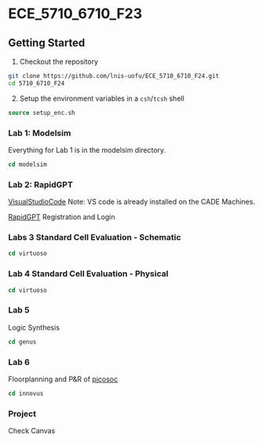 # ECE_5710_6710_F23

## Getting Started

1. Checkout the repository
```sh
git clone https://github.com/lnis-uofu/ECE_5710_6710_F24.git
cd 5710_6710_F24
```
2. Setup the environment variables in a `csh`/`tcsh` shell
```csh
source setup_enc.sh
```
### Lab 1: Modelsim
Everything for Lab 1 is in the modelsim directory.
```csh
cd modelsim
```
### Lab 2: RapidGPT
  [VisualStudioCode](https://code.visualstudio.com/download) Note: VS code is already installed on the CADE Machines.
  
  [RapidGPT](https://getrapidgpt.rapidsilicon.com/User/SignUp) Registration and Login

### Labs 3 Standard Cell Evaluation - Schematic
  ```csh
cd virtuoso
```
### Lab 4 Standard Cell Evaluation - Physical
  ```csh
cd virtuoso
```

### Lab 5
  Logic Synthesis
  ```csh
cd genus
```

### Lab 6
  Floorplanning and P&R of [picosoc](https://github.com/YosysHQ/picorv32/tree/master)
  ```csh
cd innovus
```
### Project
  Check Canvas


